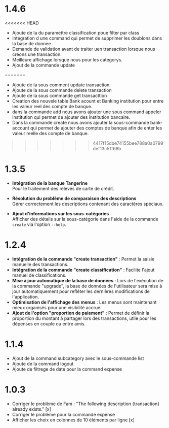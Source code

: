 # 1.4.6

<<<<<<< HEAD
- Ajoute de la du paramettre classification poue filter par class
- Integration d une command qui permet de supprimer les doublons dans la base de donnee
- Demande de validation avant de traiter uen transaction lorsque nous creons une transaction.
- Meilleure affichage lorsque nous pour les categorys.
- Ajout de la commande update

=======
- Ajoute de la sous comment update transaction
- Ajoute de la sous commande delete transaction
- Ajoute de la sous commande get transacttion
- Creation des nouvele table Bank acount et Banking institution pour entre les valeur reel des compte de banque.
- dans la commande add nous avons ajouter une sous command appeler institution qui permet de ajouter des institution bancaire.
- Dans la commande create nous avons ajouter la sous-commande bank-account qui permet de ajouter des comptes de banque afin de enter les valeur reelle des compte de banque.


>>>>>>> 4417f15dbe74155bee788a0a0799def13c51f68b
# 1.3.5

- **Intégration de la banque Tangerine**  
  Pour le traitement des relevés de carte de crédit.

- **Résolution du problème de comparaison des descriptions**  
  Gérer correctement les descriptions contenant des caractères spéciaux.

- **Ajout d'informations sur les sous-catégories**  
  Afficher des détails sur la sous-catégorie dans l'aide de la commande `create` via l'option `--help`.


# 1.2.4

- **Intégration de la commande "create transaction"** : Permet la saisie manuelle des transactions.
- **Intégration de la commande "create classification"** : Facilite l'ajout manuel de classifications.
- **Mise à jour automatique de la base de données** : Lors de l'exécution de la commande "upgrade", la base de données de l'utilisateur sera mise à jour automatiquement pour refléter les dernières modifications de l'application.
- **Optimisation de l'affichage des menus** : Les menus sont maintenant mieux organisés pour une visibilité accrue.
- **Ajout de l'option "proportion de paiement"** : Permet de définir la proportion du montant à partager lors des transactions, utile pour les dépenses en couple ou entre amis.


# 1.1.4

- Ajout de la command subcategory avec le sous-commande list
- Ajoute de la command logout
- Ajoute de filtrege de date pour la command expense

# 1.0.3

- Corriger le problème de Fam : "The following description {transaction} already exists." [x]
- Corriger le problème pour la commande expense
- Afficher les choix en colonnes de 10 éléments par ligne [x]



